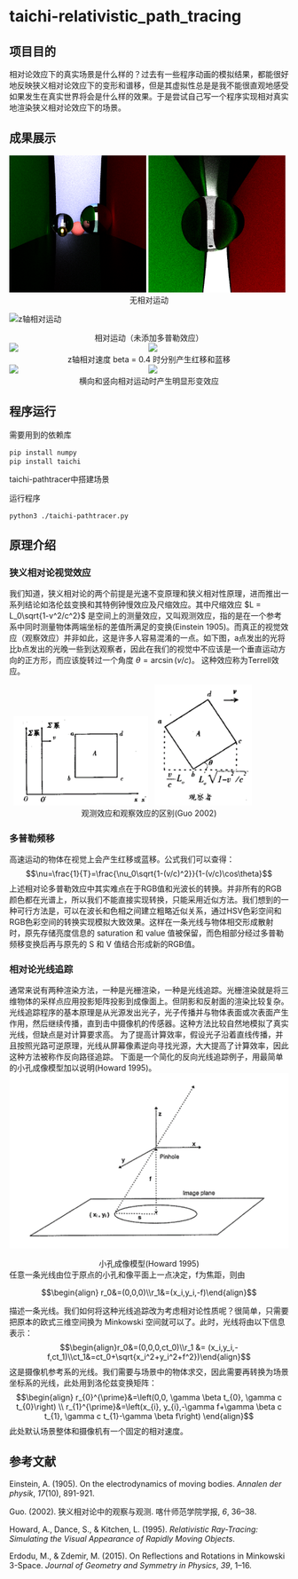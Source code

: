 # taichi-relativistic_path_tracing
## 项目目的
相对论效应下的真实场景是什么样的？过去有一些程序动画的模拟结果，都能很好地反映狭义相对论效应下的变形和谱移，但是其虚拟性总是是我不能很直观地感受如果发生在真实世界将会是什么样的效果。于是尝试自己写一个程序实现相对真实地渲染狭义相对论效应下的场景。
## 成果展示

<div>
  <img src="images/example_0.png" style="display: inline-block; width: 49%;">
  <img src="images/example_2.png" style="display: inline-block; width: 49%;">
</div>
<center>无相对运动</center>

![z轴相对运动](images/example_0.gif)
<center>相对运动（未添加多普勒效应）</center>

<div>
  <img src="images/example_0_1.gif" style="display: inline-block; width: 49%;">
  <img src="images/example_0_2.gif" style="display: inline-block; width: 49%;">
</div>

<center>z轴相对速度 beta = 0.4 时分别产生红移和蓝移 </center>

<div>
  <img src="images/example_0_3.gif" style="display: inline-block; width: 49%;">
  <img src="images/example_0_4.gif" style="display: inline-block; width: 49%;">
</div>
<center>横向和竖向相对运动时产生明显形变效应</center>

## 程序运行
需要用到的依赖库
```
pip install numpy
pip install taichi
```
taichi-pathtracer中搭建场景

运行程序
```
python3 ./taichi-pathtracer.py
```


## 原理介绍
### 狭义相对论视觉效应
我们知道，狭义相对论的两个前提是光速不变原理和狭义相对性原理，进而推出一系列结论如洛伦兹变换和其特例钟慢效应及尺缩效应。其中尺缩效应 $L = L_0\sqrt{1-v^2/c^2}$ 是空间上的测量效应，又叫观测效应，指的是在一个参考系中同时测量物体两端坐标的差值所满足的变换(Einstein 1905)。而真正的视觉效应（观察效应）并非如此，这是许多人容易混淆的一点。如下图，a点发出的光将比b点发出的光晚一些到达观察者，因此在我们的视觉中不应该是一个垂直运动方向的正方形，而应该旋转过一个角度 $\theta = \arcsin{(v/c)}$。 
这种效应称为Terrell效应。

<div>
  <img src="images/01.png" style="display: inline-block; width: 48%;">
  <img src="images/02.png" style="display: inline-block; width: 35%;">
</div>

<center>观测效应和观察效应的区别(Guo 2002)</center>


### 多普勒频移
高速运动的物体在视觉上会产生红移或蓝移。公式我们可以查得：
$$\nu=\frac{1}{T}=\frac{\nu_0\sqrt{1-(v/c)^2}}{1-(v/c)\cos\theta}$$
上述相对论多普勒效应中其实难点在于RGB值和光波长的转换。并非所有的RGB颜色都在光谱上，所以我们不能直接实现转换，只能采用近似方法。我们想到的一种可行方法是，可以在波长和色相之间建立粗略近似关系，通过HSV色彩空间和RGB色彩空间的转换实现模拟大致效果。这样在一条光线与物体相交形成散射时，原先存储亮度信息的 saturation 和 value 值被保留，而色相部分经过多普勒频移变换后再与原先的 S 和 V 值结合形成新的RGB值。

### 相对论光线追踪
通常来说有两种渲染方法，一种是光栅渲染，一种是光线追踪。光栅渲染就是将三维物体的采样点应用投影矩阵投影到成像面上。但阴影和反射面的渲染比较复杂。光线追踪程序的基本原理是从光源发出光子，光子传播并与物体表面或次表面产生作用，然后继续传播，直到击中摄像机的传感器。这种方法比较自然地模拟了真实光线，但缺点是对计算要求高。
为了提高计算效率，假设光子沿着直线传播，并且按照光路可逆原理，光线从屏幕像素逆向寻找光源，大大提高了计算效率，因此这种方法被称作反向路径追踪。
下面是一个简化的反向光线追踪例子，用最简单的小孔成像模型加以说明(Howard 1995)。
![小孔成像模型](images/pinhole.png)
<center>小孔成像模型(Howard 1995)</center>
任意一条光线由位于原点的小孔和像平面上一点决定，f为焦距，则由

$$\begin{align} r_0&=(0,0,0)\\r_1&=(x_i,y_i,-f)\end{align}$$

描述一条光线。我们如何将这种光线追踪改为考虑相对论性质呢？很简单，只需要把原本的欧式三维空间换为 Minkowski 空间就可以了。此时，光线将由以下信息表示：
$$\begin{align}r_0&=(0,0,0,ct_0)\\r_1 &= (x_i,y_i,-f,ct_1)\\ct_1&=ct_0+\sqrt{x_i^2+y_i^2+f^2})\end{align}$$
这是摄像机参考系的光线。我们需要与场景中的物体求交，因此需要再转换为场景坐标系的光线，此处用到洛伦兹变换矩阵：
$$\begin{align}
r_{0}^{\prime}&=\left(0,0, \gamma \beta t_{0}, \gamma c t_{0}\right) \\
r_{1}^{\prime}&=\left(x_{i}, y_{i},-\gamma f+\gamma \beta c t_{1}, \gamma c t_{1}-\gamma \beta f\right) 
\end{align}$$
此处默认场景整体和摄像机有一个固定的相对速度。

## 参考文献
Einstein, A. (1905). On the electrodynamics of moving bodies. _Annalen der physik_, _17_(10), 891-921.

Guo. (2002). 狭义相对论中的观察与观测. 喀什师范学院学报, _6_, 36–38.

Howard, A., Dance, S., & Kitchen, L. (1995). _Relativistic Ray-Tracing: Simulating the Visual Appearance of Rapidly Moving Objects_.

Erdodu, M., & Zdemir, M. (2015). On Reflections and Rotations in Minkowski 3-Space. _Journal of Geometry and Symmetry in Physics_, _39_, 1–16.